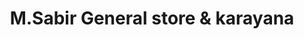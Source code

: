 ---
title: "M.Sabir General store & karayana"
url: /karachi/m-sabir-general-store-and-karayana/
shop: general
---